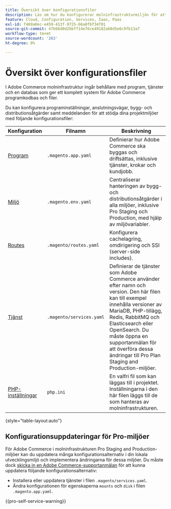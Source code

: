 ```yaml
---
title: Översikt över konfigurationsfiler
description: Läs om hur du konfigurerar molninfrastrukturmiljön för att stödja driftsättning och hantering av din anpassade Adobe Commerce-butik.
feature: Cloud, Configuration, Services, Iaas, Paas
exl-id: f469a0ec-e459-413f-9725-66a0fbf34f01
source-git-commit: 47b66d0d2bbff14e76ce49182a68d5e6c9fb13a7
workflow-type: tm+mt
source-wordcount: '263'
ht-degree: 0%

---
```


# Översikt över konfigurationsfiler

I Adobe Commerce molninfrastruktur ingår behållare med program, tjänster och en databas som ger ett komplett system för Adobe Commerce programkodbas och filer.

Du kan konfigurera programinställningar, anslutningsvägar, bygg- och distributionsåtgärder samt meddelanden för att stödja dina projektmiljöer med följande konfigurationsfiler:

| Konfiguration | Filnamn | Beskrivning |
| ------------- | -------- | ----------- |
| [Program](../application/configure-app-yaml.md) | `.magento.app.yaml` | Definierar hur Adobe Commerce ska byggas och driftsättas, inklusive tjänster, krokar och kundjobb. |
| [Miljö](configure-env-yaml.md) | `.magento.env.yaml` | Centraliserar hanteringen av bygg- och distributionsåtgärder i alla miljöer, inklusive Pro Staging och Production, med hjälp av miljövariabler. |
| [Routes](../routes/routes-yaml.md) | `.magento/routes.yaml` | Konfigurera cachelagring, omdirigering och SSI (server-side includes). |
| [Tjänst](../services/services-yaml.md) | `.magento/services.yaml` | Definierar de tjänster som Adobe Commerce använder efter namn och version. Den här filen kan till exempel innehålla versioner av MariaDB, PHP-tillägg, Redis, RabbitMQ och Elasticsearch eller OpenSearch. Du måste öppna en supportanmälan för att överföra dessa ändringar till Pro Plan Staging and Production-miljöer. |
| [PHP-inställningar](../application/php-settings.md#configure-php) | `php.ini` | En valfri fil som kan läggas till i projektet. Inställningarna i den här filen läggs till de som hanteras av molninfrastrukturen. |

{style="table-layout:auto"}

## Konfigurationsuppdateringar för Pro-miljöer

För Adobe Commerce i molninfrastrukturen Pro Staging and Production-miljöer kan du uppdatera många konfigurationsalternativ i din lokala utvecklingsmiljö och implementera ändringarna för dessa miljöer. Du måste dock [skicka in en Adobe Commerce-supportanmälan](https://experienceleague.adobe.com/docs/commerce-knowledge-base/kb/help-center-guide/magento-help-center-user-guide.html#submit-ticket) för att kunna uppdatera följande konfigurationsalternativ:

- Installera eller uppdatera tjänster i filen `.magento/services.yaml`.
- Ändra konfigurationen för egenskaperna `mounts` och `disk` i filen `.magento.app.yaml`.

{{pro-self-service-warning}}
